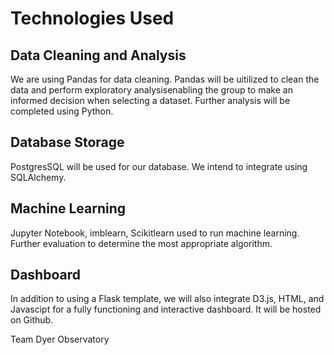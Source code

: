 # Technologies Used
## Data Cleaning and Analysis
We are using Pandas for data cleaning. Pandas will be uitilized to clean the data and perform exploratory analysisenabling the group to make an informed decision when selecting a dataset. Further analysis will be completed using Python.

## Database Storage
PostgresSQL will be used for our database. We intend to integrate using SQLAlchemy.

## Machine Learning
Jupyter Notebook, imblearn, Scikitlearn used to run machine learning. Further evaluation to determine the most appropriate algorithm.

## Dashboard
In addition to using a Flask template, we will also integrate D3.js, HTML, and Javascipt for a fully functioning and interactive dashboard. It will be hosted on Github.

Team Dyer Observatory 